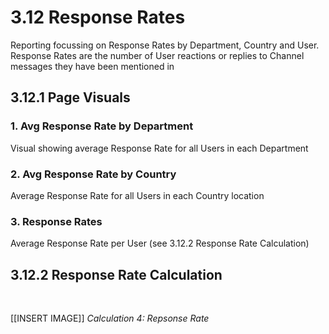 # 3.12 Response Rates
Reporting focussing on Response Rates by Department, Country and User. Response Rates are the number of User reactions or replies to Channel messages they have been mentioned in  

## 3.12.1  Page Visuals

### 1.	Avg Response Rate by Department
Visual showing average Response Rate for all Users in each Department

### 2.	Avg Response Rate by Country
Average Response Rate for all Users in each Country location

### 3.	Response Rates
Average Response Rate per User (see 3.12.2 Response Rate Calculation)

## 3.12.2 Response Rate Calculation
 

[[INSERT IMAGE]] *Calculation 4: Repsonse Rate*
